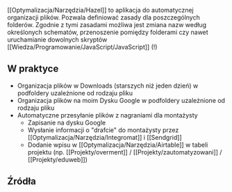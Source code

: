 [[Optymalizacja/Narzędzia/Hazel]] to aplikacja do automatycznej organizacji plików. Pozwala definiować zasady dla poszczególnych folderów. Zgodnie z tymi zasadami możliwa jest zmiana nazw według określonych schematów, przenoszenie pomiędzy folderami czy nawet uruchamianie dowolnych skryptów [[Wiedza/Programowanie/JavaScript/JavaScript]] (!)

## W praktyce
- Organizacja plików w Downloads (starszych niż jeden dzień) w podfoldery uzależnione od rodzaju pliku
- Organizacja plików na moim Dysku Google w podfoldery uzależnione od rodzaju pliku
- Automatyczne przesyłanie plików z nagraniami dla montażysty
	- Zapisanie na dysku Google
	- Wysłanie informacji o "drafcie" do montażysty przez [[Optymalizacja/Narzędzia/Integromat]] i [[Sendgrid]]
	- Dodanie wpisu w [[Optymalizacja/Narzędzia/Airtable]] w tabeli projektu (np. [[Projekty/overment]] / [[Projekty/zautomatyzowani]] / [[Projekty/eduweb]])

## Źródła